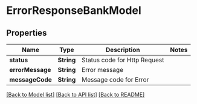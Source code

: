# ErrorResponseBankModel

## Properties
Name | Type | Description | Notes
------------ | ------------- | ------------- | -------------
**status** | **String** | Status code for Http Request | 
**errorMessage** | **String** | Error message | 
**messageCode** | **String** | Message code for Error | 

[[Back to Model list]](../README.md#documentation-for-models) [[Back to API list]](../README.md#documentation-for-api-endpoints) [[Back to README]](../README.md)


